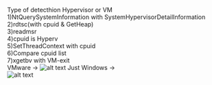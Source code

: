 Type of detecthion Hypervisor or VM  
1)NtQuerySystemInformation with SystemHypervisorDetailInformation  
2)rdtsc(with cpuid & GetHeap)  
3)readmsr  
4)cpuid is Hyperv   
5)SetThreadContext with cpuid  
6)Compare cpuid list  
7)xgetbv with VM-exit  
  VMware -> 
![alt text](https://github.com/LazyAhora/Detect-VM-and-Hypervisor/blob/main/VMware.png)
Just Windows  ->  
![alt text](https://github.com/LazyAhora/Detect-VM-and-Hypervisor/blob/main/JustWindows.png)
